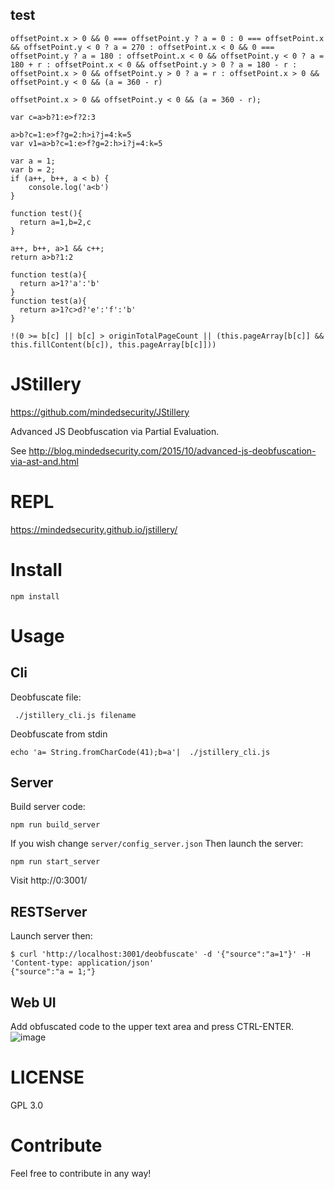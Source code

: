 ## test
```
offsetPoint.x > 0 && 0 === offsetPoint.y ? a = 0 : 0 === offsetPoint.x && offsetPoint.y < 0 ? a = 270 : offsetPoint.x < 0 && 0 === offsetPoint.y ? a = 180 : offsetPoint.x < 0 && offsetPoint.y < 0 ? a = 180 + r : offsetPoint.x < 0 && offsetPoint.y > 0 ? a = 180 - r : offsetPoint.x > 0 && offsetPoint.y > 0 ? a = r : offsetPoint.x > 0 && offsetPoint.y < 0 && (a = 360 - r)

offsetPoint.x > 0 && offsetPoint.y < 0 && (a = 360 - r);

var c=a>b?1:e>f?2:3

a>b?c=1:e>f?g=2:h>i?j=4:k=5
var v1=a>b?c=1:e>f?g=2:h>i?j=4:k=5

var a = 1;
var b = 2;
if (a++, b++, a < b) {
    console.log('a<b')
}

function test(){
  return a=1,b=2,c
}

a++, b++, a>1 && c++;
return a>b?1:2

function test(a){
  return a>1?'a':'b'
}
function test(a){
  return a>1?c>d?'e':'f':'b'
}

!(0 >= b[c] || b[c] > originTotalPageCount || (this.pageArray[b[c]] && this.fillContent(b[c]), this.pageArray[b[c]]))
```

# JStillery
 https://github.com/mindedsecurity/JStillery
 
Advanced JS Deobfuscation via Partial Evaluation.


See http://blog.mindedsecurity.com/2015/10/advanced-js-deobfuscation-via-ast-and.html 

# REPL

https://mindedsecurity.github.io/jstillery/

# Install

```
npm install
```

# Usage

## Cli

Deobfuscate file:
```
 ./jstillery_cli.js filename
```
Deobfuscate from stdin
```
echo 'a= String.fromCharCode(41);b=a'|  ./jstillery_cli.js
```

## Server

Build server code:
```
npm run build_server 

```

If you wish change ```server/config_server.json```
Then launch the server:
```
npm run start_server
```

Visit http://0:3001/

## RESTServer
Launch server then:
```
$ curl 'http://localhost:3001/deobfuscate' -d '{"source":"a=1"}' -H 'Content-type: application/json' 
{"source":"a = 1;"}
```
## Web UI

Add obfuscated code to the upper text area and press CTRL-ENTER.
![image](https://user-images.githubusercontent.com/1196560/35220393-836aafd0-ff76-11e7-8ba9-86369e23573a.png?s=200)



# LICENSE

GPL 3.0

# Contribute

Feel free to contribute in any way!
